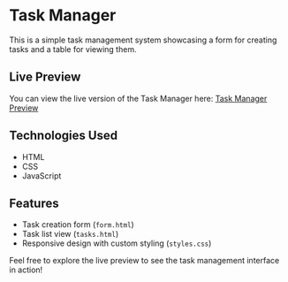 # Task Manager

This is a simple task management system showcasing a form for creating tasks and a table for viewing them.

## Live Preview

You can view the live version of the Task Manager here:
[Task Manager Preview](https://mihirtailor.github.io/bootcamp/module_assessment/task_manager/)

## Technologies Used

- HTML
- CSS
- JavaScript

## Features

- Task creation form (`form.html`)
- Task list view (`tasks.html`)
- Responsive design with custom styling (`styles.css`)

Feel free to explore the live preview to see the task management interface in action!
